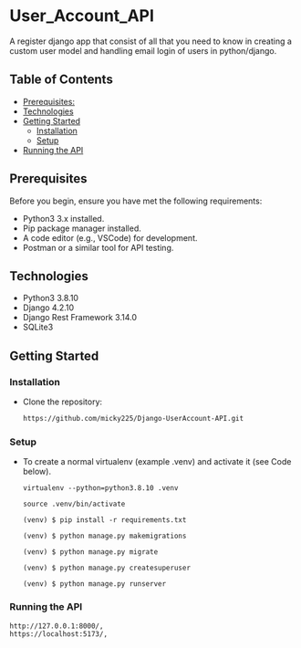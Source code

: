 # User_Account_API
A register django app that consist of all that you need to know in creating a custom user model and handling email login of users in python/django.

## Table of Contents

- [Prerequisites:](#prerequisites)
- [Technologies](#technologies)
- [Getting Started](#getting-started)
  - [Installation](#installation)
  - [Setup](#setup)
- [Running the API](#running-the-api)


## Prerequisites

Before you begin, ensure you have met the following requirements:

- Python3 3.x installed.
- Pip package manager installed.
- A code editor (e.g., VSCode) for development.
- Postman or a similar tool for API testing.

## Technologies
* Python3 3.8.10
* Django 4.2.10
* Django Rest Framework 3.14.0
* SQLite3

## Getting Started

### Installation

* Clone the repository:

   ```bash
   https://github.com/micky225/Django-UserAccount-API.git

### Setup
* To create a normal virtualenv (example .venv) and activate it (see Code below).

  ```
  virtualenv --python=python3.8.10 .venv
  
  source .venv/bin/activate

  (venv) $ pip install -r requirements.txt

  (venv) $ python manage.py makemigrations

  (venv) $ python manage.py migrate

  (venv) $ python manage.py createsuperuser 

  (venv) $ python manage.py runserver

### Running the API

   ```
   http://127.0.0.1:8000/,
   https://localhost:5173/,

   ```


